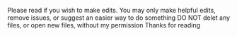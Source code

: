 Please read if you wish to make edits.
You may only make helpful edits, remove issues, or suggest an easier way to do something
DO NOT delet any files, or open new files, without my permission
Thanks for reading
